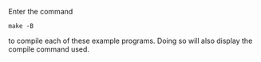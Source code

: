 Enter the command
```
make -B
```
to compile each of these example programs. Doing so will also display the compile command used.
